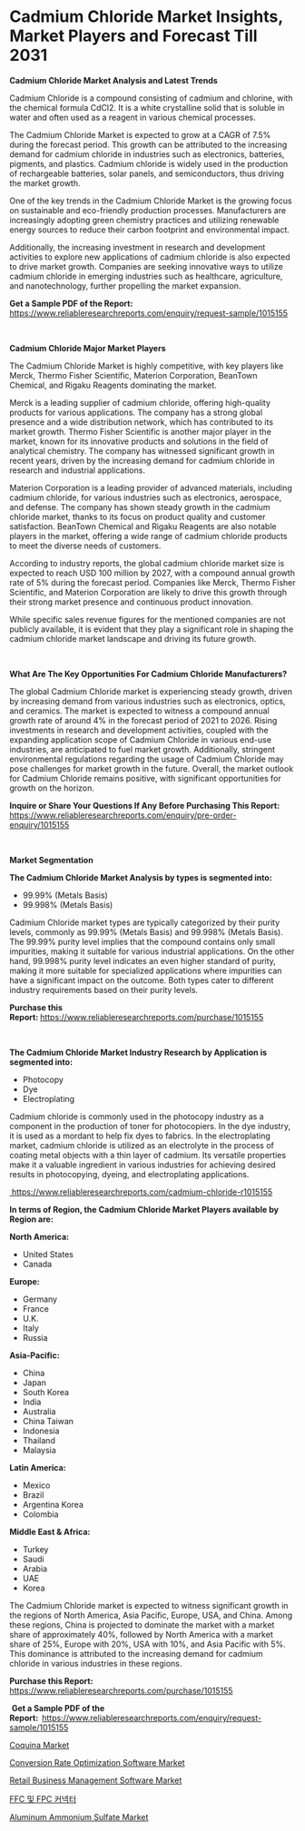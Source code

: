 <p><h1>Cadmium Chloride Market Insights, Market Players and Forecast Till 2031</h1></p><p><strong>Cadmium Chloride Market Analysis and Latest Trends</strong></p>
<p><p>Cadmium Chloride is a compound consisting of cadmium and chlorine, with the chemical formula CdCl2. It is a white crystalline solid that is soluble in water and often used as a reagent in various chemical processes.</p><p>The Cadmium Chloride Market is expected to grow at a CAGR of 7.5% during the forecast period. This growth can be attributed to the increasing demand for cadmium chloride in industries such as electronics, batteries, pigments, and plastics. Cadmium chloride is widely used in the production of rechargeable batteries, solar panels, and semiconductors, thus driving the market growth.</p><p>One of the key trends in the Cadmium Chloride Market is the growing focus on sustainable and eco-friendly production processes. Manufacturers are increasingly adopting green chemistry practices and utilizing renewable energy sources to reduce their carbon footprint and environmental impact.</p><p>Additionally, the increasing investment in research and development activities to explore new applications of cadmium chloride is also expected to drive market growth. Companies are seeking innovative ways to utilize cadmium chloride in emerging industries such as healthcare, agriculture, and nanotechnology, further propelling the market expansion.</p></p>
<p><strong>Get a Sample PDF of the Report:&nbsp;</strong> <a href="https://www.reliableresearchreports.com/enquiry/request-sample/1015155">https://www.reliableresearchreports.com/enquiry/request-sample/1015155</a></p>
<p>&nbsp;</p>
<p><strong>Cadmium Chloride Major Market Players</strong></p>
<p><p>The Cadmium Chloride Market is highly competitive, with key players like Merck, Thermo Fisher Scientific, Materion Corporation, BeanTown Chemical, and Rigaku Reagents dominating the market. </p><p>Merck is a leading supplier of cadmium chloride, offering high-quality products for various applications. The company has a strong global presence and a wide distribution network, which has contributed to its market growth. Thermo Fisher Scientific is another major player in the market, known for its innovative products and solutions in the field of analytical chemistry. The company has witnessed significant growth in recent years, driven by the increasing demand for cadmium chloride in research and industrial applications.</p><p>Materion Corporation is a leading provider of advanced materials, including cadmium chloride, for various industries such as electronics, aerospace, and defense. The company has shown steady growth in the cadmium chloride market, thanks to its focus on product quality and customer satisfaction. BeanTown Chemical and Rigaku Reagents are also notable players in the market, offering a wide range of cadmium chloride products to meet the diverse needs of customers.</p><p>According to industry reports, the global cadmium chloride market size is expected to reach USD 100 million by 2027, with a compound annual growth rate of 5% during the forecast period. Companies like Merck, Thermo Fisher Scientific, and Materion Corporation are likely to drive this growth through their strong market presence and continuous product innovation.</p><p>While specific sales revenue figures for the mentioned companies are not publicly available, it is evident that they play a significant role in shaping the cadmium chloride market landscape and driving its future growth.</p></p>
<p>&nbsp;</p>
<p><strong>What Are The Key Opportunities For Cadmium Chloride Manufacturers?</strong></p>
<p><p>The global Cadmium Chloride market is experiencing steady growth, driven by increasing demand from various industries such as electronics, optics, and ceramics. The market is expected to witness a compound annual growth rate of around 4% in the forecast period of 2021 to 2026. Rising investments in research and development activities, coupled with the expanding application scope of Cadmium Chloride in various end-use industries, are anticipated to fuel market growth. Additionally, stringent environmental regulations regarding the usage of Cadmium Chloride may pose challenges for market growth in the future. Overall, the market outlook for Cadmium Chloride remains positive, with significant opportunities for growth on the horizon.</p></p>
<p><strong>Inquire or Share Your Questions If Any Before Purchasing This Report:</strong> <a href="https://www.reliableresearchreports.com/enquiry/pre-order-enquiry/1015155">https://www.reliableresearchreports.com/enquiry/pre-order-enquiry/1015155</a></p>
<p>&nbsp;</p>
<p><strong>Market Segmentation</strong></p>
<p><strong>The Cadmium Chloride Market Analysis by types is segmented into:</strong></p>
<p><ul><li>99.99% (Metals Basis)</li><li>99.998% (Metals Basis)</li></ul></p>
<p><p>Cadmium Chloride market types are typically categorized by their purity levels, commonly as 99.99% (Metals Basis) and 99.998% (Metals Basis). The 99.99% purity level implies that the compound contains only small impurities, making it suitable for various industrial applications. On the other hand, 99.998% purity level indicates an even higher standard of purity, making it more suitable for specialized applications where impurities can have a significant impact on the outcome. Both types cater to different industry requirements based on their purity levels.</p></p>
<p><strong>Purchase this Report:&nbsp;</strong><a href="https://www.reliableresearchreports.com/purchase/1015155">https://www.reliableresearchreports.com/purchase/1015155</a></p>
<p>&nbsp;</p>
<p><strong>The Cadmium Chloride Market Industry Research by Application is segmented into:</strong></p>
<p><ul><li>Photocopy</li><li>Dye</li><li>Electroplating</li></ul></p>
<p><p>Cadmium chloride is commonly used in the photocopy industry as a component in the production of toner for photocopiers. In the dye industry, it is used as a mordant to help fix dyes to fabrics. In the electroplating market, cadmium chloride is utilized as an electrolyte in the process of coating metal objects with a thin layer of cadmium. Its versatile properties make it a valuable ingredient in various industries for achieving desired results in photocopying, dyeing, and electroplating applications.</p></p>
<p><a href="https://www.reliableresearchreports.com/cadmium-chloride-r1015155">&nbsp;https://www.reliableresearchreports.com/cadmium-chloride-r1015155</a></p>
<p><strong>In terms of Region, the Cadmium Chloride Market Players available by Region are:</strong></p>
<p>
    <p> <strong> North America: </strong>
        <ul>
            <li>United States</li>
            <li>Canada</li>
        </ul>
        </p> 
    <p> <strong> Europe: </strong>
        <ul>
            <li>Germany</li>
            <li>France</li>
            <li>U.K.</li>
            <li>Italy</li>
            <li>Russia</li>
        </ul>
        </p> 
    <p> <strong> Asia-Pacific: </strong>
        <ul>
            <li>China</li>
            <li>Japan</li>
            <li>South Korea</li>
            <li>India</li>
            <li>Australia</li>
            <li>China Taiwan</li>
            <li>Indonesia</li>
            <li>Thailand</li>
            <li>Malaysia</li>
        </ul>
        </p> 
    <p> <strong> Latin America: </strong>
        <ul>
            <li>Mexico</li>
            <li>Brazil</li>
            <li>Argentina Korea</li>
            <li>Colombia</li>
        </ul>
        </p> 
    <p> <strong> Middle East & Africa: </strong>
        <ul>
            <li>Turkey</li>
            <li>Saudi</li>
            <li>Arabia</li>
            <li>UAE</li>
            <li>Korea</li>
        </ul>
    </p>
    </p>
<p><p>The Cadmium Chloride market is expected to witness significant growth in the regions of North America, Asia Pacific, Europe, USA, and China. Among these regions, China is projected to dominate the market with a market share of approximately 40%, followed by North America with a market share of 25%, Europe with 20%, USA with 10%, and Asia Pacific with 5%. This dominance is attributed to the increasing demand for cadmium chloride in various industries in these regions.</p></p>
<p><strong>Purchase this Report: </strong><a href="https://www.reliableresearchreports.com/purchase/1015155">https://www.reliableresearchreports.com/purchase/1015155</a></p>
<p>&nbsp;<strong>Get a Sample PDF of the Report:&nbsp;&nbsp;</strong><a href="https://www.reliableresearchreports.com/enquiry/request-sample/1015155">https://www.reliableresearchreports.com/enquiry/request-sample/1015155</a></p>
<p><strong></strong></p>
<p><p><a href="https://github.com/eeaveuhhh/Market-Research-Report-List-2/blob/main/coquina-market.md">Coquina Market</a></p><p><a href="https://www.linkedin.com/pulse/conversion-rate-optimization-software-market-outlook-industry-r2zqe">Conversion Rate Optimization Software Market</a></p><p><a href="https://www.linkedin.com/pulse/retail-business-management-software-market-report-reveals-hb0re">Retail Business Management Software Market</a></p><p><a href="https://github.com/vs10l4sfg5c/Market-Research-Report-List-2/blob/main/894121749501.md">FFC 및 FPC 커넥터</a></p><p><a href="https://github.com/brentleyjimmiealvaradoz4l1rea/Market-Research-Report-List-2/blob/main/aluminum-ammonium-sulfate-market.md">Aluminum Ammonium Sulfate Market</a></p></p>